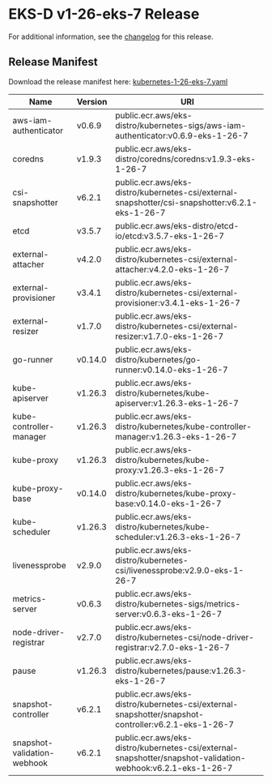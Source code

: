 # EKS-D v1-26-eks-7 Release

For additional information, see the [changelog](CHANGELOG-v1-26-eks-7.md) for this release.

## Release Manifest

Download the release manifest here: [kubernetes-1-26-eks-7.yaml](https://distro.eks.amazonaws.com/kubernetes-1-26/kubernetes-1-26-eks-7.yaml)

| Name | Version | URI |
|------|---------|-----|
| aws-iam-authenticator | v0.6.9 | public.ecr.aws/eks-distro/kubernetes-sigs/aws-iam-authenticator:v0.6.9-eks-1-26-7 |
| coredns | v1.9.3 | public.ecr.aws/eks-distro/coredns/coredns:v1.9.3-eks-1-26-7 |
| csi-snapshotter | v6.2.1 | public.ecr.aws/eks-distro/kubernetes-csi/external-snapshotter/csi-snapshotter:v6.2.1-eks-1-26-7 |
| etcd | v3.5.7 | public.ecr.aws/eks-distro/etcd-io/etcd:v3.5.7-eks-1-26-7 |
| external-attacher | v4.2.0 | public.ecr.aws/eks-distro/kubernetes-csi/external-attacher:v4.2.0-eks-1-26-7 |
| external-provisioner | v3.4.1 | public.ecr.aws/eks-distro/kubernetes-csi/external-provisioner:v3.4.1-eks-1-26-7 |
| external-resizer | v1.7.0 | public.ecr.aws/eks-distro/kubernetes-csi/external-resizer:v1.7.0-eks-1-26-7 |
| go-runner | v0.14.0 | public.ecr.aws/eks-distro/kubernetes/go-runner:v0.14.0-eks-1-26-7 |
| kube-apiserver | v1.26.3 | public.ecr.aws/eks-distro/kubernetes/kube-apiserver:v1.26.3-eks-1-26-7 |
| kube-controller-manager | v1.26.3 | public.ecr.aws/eks-distro/kubernetes/kube-controller-manager:v1.26.3-eks-1-26-7 |
| kube-proxy | v1.26.3 | public.ecr.aws/eks-distro/kubernetes/kube-proxy:v1.26.3-eks-1-26-7 |
| kube-proxy-base | v0.14.0 | public.ecr.aws/eks-distro/kubernetes/kube-proxy-base:v0.14.0-eks-1-26-7 |
| kube-scheduler | v1.26.3 | public.ecr.aws/eks-distro/kubernetes/kube-scheduler:v1.26.3-eks-1-26-7 |
| livenessprobe | v2.9.0 | public.ecr.aws/eks-distro/kubernetes-csi/livenessprobe:v2.9.0-eks-1-26-7 |
| metrics-server | v0.6.3 | public.ecr.aws/eks-distro/kubernetes-sigs/metrics-server:v0.6.3-eks-1-26-7 |
| node-driver-registrar | v2.7.0 | public.ecr.aws/eks-distro/kubernetes-csi/node-driver-registrar:v2.7.0-eks-1-26-7 |
| pause | v1.26.3 | public.ecr.aws/eks-distro/kubernetes/pause:v1.26.3-eks-1-26-7 |
| snapshot-controller | v6.2.1 | public.ecr.aws/eks-distro/kubernetes-csi/external-snapshotter/snapshot-controller:v6.2.1-eks-1-26-7 |
| snapshot-validation-webhook | v6.2.1 | public.ecr.aws/eks-distro/kubernetes-csi/external-snapshotter/snapshot-validation-webhook:v6.2.1-eks-1-26-7 |
